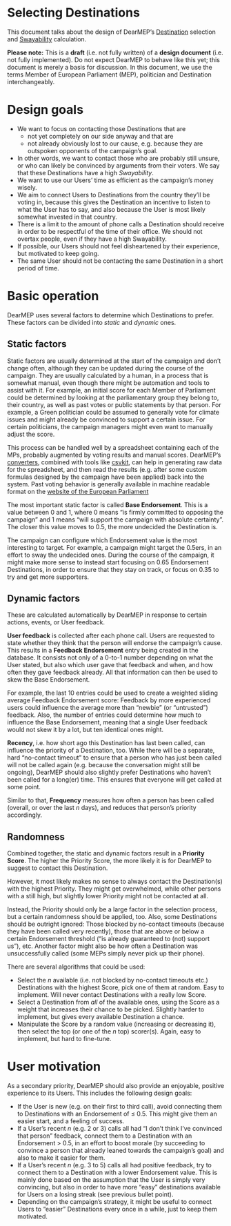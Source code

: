 # Selecting Destinations

This document talks about the design of DearMEP’s [Destination](glossary.md#destination) selection and [Swayability](glossary.md#swayability) calculation.

**Please note:**
This is a **draft** (i.e. not fully written) of a **design document** (i.e. not fully implemented).
Do not expect DearMEP to behave like this yet; this document is merely a basis for discussion.
In this document, we use the terms Member of European Parliament (MEP), politician and Destination interchangeably.

# Design goals

* We want to focus on contacting those Destinations that are
  * not yet completely on our side anyway and that are
  * not already obviously lost to our cause, e.g. because they are outspoken opponents of the campaign’s goal.
* In other words, we want to contact those who are probably still unsure, or who can likely be convinced by arguments from their voters. We say that these Destinations have a high _Swayability_.
* We want to use our Users’ time as efficient as the campaign’s money wisely.
* We aim to connect Users to Destinations from the country they’ll be voting in, because this gives the Destination an incentive to listen to what the User has to say, and also because the User is most likely somewhat invested in that country.
* There is a limit to the amount of phone calls a Destination should receive in order to be respectful of the time of their office. We should not overtax people, even if they have a high Swayability.
* If possible, our Users should not feel disheartened by their experience, but motivated to keep going.
* The same User should not be contacting the same Destination in a short period of time.


# Basic operation

DearMEP uses several factors to determine which Destinations to prefer.
These factors can be divided into _static_ and _dynamic_ ones.

## Static factors

Static factors are usually determined at the start of the campaign and don’t change often, although they can be updated during the course of the campaign.
They are usually calculated by a human, in a process that is somewhat manual, even though there might be automation and tools to assist with it.
For example, an initial score for each Member of Parliament could be determined by looking at the parliamentary group they belong to, their country, as well as past votes or public statements by that person.
For example, a Green politician could be assumed to generally vote for climate issues and might already be convinced to support a certain issue.
For certain politicians, the campaign managers might even want to manually adjust the score.

This process can be handled well by a spreadsheet containing each of the MPs, probably augmented by voting results and manual scores.
DearMEP’s [converters](data-conversion.md), combined with tools like [csvkit](https://csvkit.readthedocs.io/), can help in generating raw data for the spreadsheet, and then read the results (e.g. after some custom formulas designed by the campaign have been applied) back into the system.
Past voting behavior is generally available in machine readable format on the [website of the European Parliament](https://www.europarl.europa.eu/plenary/en/votes.html?tab=votes)

The most important static factor is called **Base Endorsement**.
This is a value between 0 and 1, where 0 means “is firmly committed to opposing the campaign” and 1 means “will support the campaign with absolute certainty”.
The closer this value moves to 0.5, the more undecided the Destination is.

The campaign can configure which Endorsement value is the most interesting to target.
For example, a campaign might target the 0.5ers, in an effort to sway the undecided ones.
During the course of the campaign, it might make more sense to instead start focusing on 0.65 Endorsement Destinations, in order to ensure that they stay on track, or focus on 0.35 to try and get more supporters.

## Dynamic factors

These are calculated automatically by DearMEP in response to certain actions, events, or User feedback.

**User feedback** is collected after each phone call.
Users are requested to state whether they think that the person will endorse the campaign’s cause.
This results in a **Feedback Endorsement** entry being created in the database.
It consists not only of a 0-to-1 number depending on what the User stated, but also which user gave that feedback and when, and how often they gave feedback already.
All that information can then be used to skew the Base Endorsement.

For example, the last 10 entries could be used to create a weighted sliding average Feedback Endorsement score:
Feedback by more experienced users could influence the average more than “newbie” (or “untrusted”) feedback.
Also, the number of entries could determine how much to influence the Base Endorsement, meaning that a single User feedback would not skew it by a lot, but ten identical ones might.

**Recency**, i.e. how short ago this Destination has last been called, can influence the priority of a Destination, too.
While there will be a separate, hard “no-contact timeout” to ensure that a person who has just been called will not be called again (e.g. because the conversation might still be ongoing), DearMEP should also slightly prefer Destinations who haven’t been called for a long(er) time.
This ensures that everyone will get called at some point.

Similar to that, **Frequency** measures how often a person has been called (overall, or over the last _n_ days), and reduces that person’s priority accordingly.

## Randomness

Combined together, the static and dynamic factors result in a **Priority Score**.
The higher the Priority Score, the more likely it is for DearMEP to suggest to contact this Destination.

However, it most likely makes no sense to always contact the Destination(s) with the highest Priority.
They might get overwhelmed, while other persons with a still high, but slightly lower Priority might not be contacted at all.

Instead, the Priority should only be a large factor in the selection process, but a certain randomness should be applied, too.
Also, some Destinations should be outright ignored:
Those blocked by no-contact timeouts (because they have been called very recently), those that are above or below a certain Endorsement threshold (“is already guaranteed to (not) support us”), etc.
Another factor might also be how often a Destination was unsuccessfully called (some MEPs simply never pick up their phone).

There are several algorithms that could be used:

* Select the _n_ available (i.e. not blocked by no-contact timeouts etc.) Destinations with the highest Score, pick one of them at random. Easy to implement. Will never contact Destinations with a really low Score.
* Select a Destination from _all_ of the available ones, using the Score as a weight that increases their chance to be picked. Slightly harder to implement, but gives every available Destination a chance.
* Manipulate the Score by a random value (increasing or decreasing it), then select the top (or one of the _n_ top) scorer(s). Again, easy to implement, but hard to fine-tune.


# User motivation

As a secondary priority, DearMEP should also provide an enjoyable, positive experience to its Users.
This includes the following design goals:

* If the User is new (e.g. on their first to third call), avoid connecting them to Destinations with an Endorsement of ≤ 0.5. This might give them an easier start, and a feeling of success.
* If a User’s recent _n_ (e.g. 2 or 3) calls all had “I don’t think I’ve convinced that person” feedback, connect them to a Destination with an Endorsement > 0.5, in an effort to boost morale (by succeeding to convince a person that already leaned towards the campaign’s goal) and also to make it easier for them.
* If a User’s recent _n_ (e.g. 3 to 5) calls all had positive feedback, try to connect them to a Destination with a lower Endorsement value. This is mainly done based on the assumption that the User is simply very convincing, but also in order to have more “easy” destinations available for Users on a losing streak (see previous bullet point).
* Depending on the campaign’s strategy, it might be useful to connect Users to “easier” Destinations every once in a while, just to keep them motivated.
